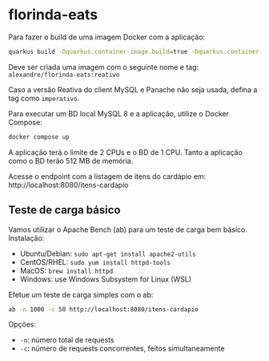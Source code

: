 # florinda-eats

Para fazer o build de uma imagem Docker com a aplicação:

```sh
quarkus build -Dquarkus.container-image.build=true -Dquarkus.container-image.tag=reativo
```

Deve ser criada uma imagem com o seguinte nome e tag: `alexandre/florinda-eats:reativo`

Caso a versão Reativa do client MySQL e Panache não seja usada, defina a tag como `imperativo`.

Para executar um BD local MySQL 8 e a aplicação, utilize o Docker Compose:

```sh
docker compose up
```

A aplicação terá o limite de 2 CPUs e o BD de 1 CPU. Tanto a aplicação como o BD terão 512 MB de memória.

Acesse o endpoint com a listagem de itens do cardápio em: http://localhost:8080/itens-cardapio

## Teste de carga básico

Vamos utilizar o Apache Bench (ab) para um teste de carga bem básico. Instalação:

- Ubuntu/Debian: `sudo apt-get install apache2-utils`
- CentOS/RHEL: `sudo yum install httpd-tools`
- MacOS: `brew install httpd`
- Windows: use Windows Subsystem for Linux (WSL)

Efetue um teste de carga simples com o ab:

```sh
ab -n 1000 -c 50 http://localhost:8080/itens-cardapio
```

Opções:

- `-n`: número total de requests
- `-c`: número de requests concorrentes, feitos simultaneamente


